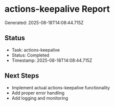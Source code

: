 # actions-keepalive Report

Generated: 2025-08-18T14:08:44.715Z

## Status
- Task: actions-keepalive
- Status: Completed
- Timestamp: 2025-08-18T14:08:44.715Z

## Next Steps
- Implement actual actions-keepalive functionality
- Add proper error handling
- Add logging and monitoring
